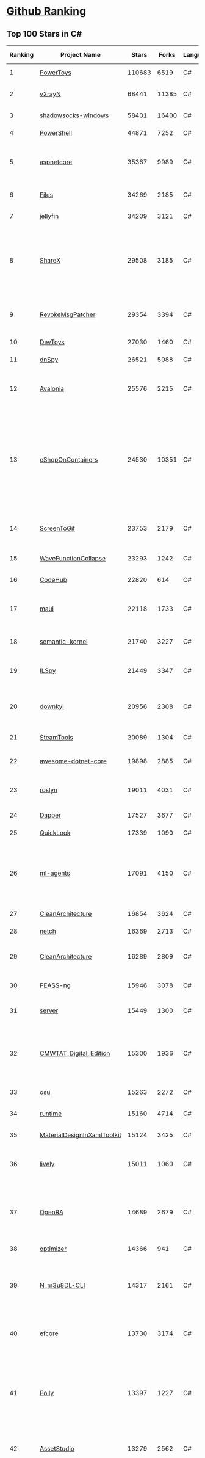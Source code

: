 [Github Ranking](../README.md)
==========

## Top 100 Stars in C\#

| Ranking | Project Name | Stars | Forks | Language | Open Issues | Description | Last Commit |
| ------- | ------------ | ----- | ----- | -------- | ----------- | ----------- | ----------- |
| 1 | [PowerToys](https://github.com/microsoft/PowerToys) | 110683 | 6519 | C# | 6232 | Windows system utilities to maximize productivity | 2024-10-21T21:08:02Z |
| 2 | [v2rayN](https://github.com/2dust/v2rayN) | 68441 | 11385 | C# | 14 | A GUI client for Windows, support Xray core and v2fly core and others | 2024-10-22T01:32:07Z |
| 3 | [shadowsocks-windows](https://github.com/shadowsocks/shadowsocks-windows) | 58401 | 16400 | C# | 173 | A C# port of shadowsocks | 2024-08-20T09:02:57Z |
| 4 | [PowerShell](https://github.com/PowerShell/PowerShell) | 44871 | 7252 | C# | 886 | PowerShell for every system! | 2024-10-22T01:23:57Z |
| 5 | [aspnetcore](https://github.com/dotnet/aspnetcore) | 35367 | 9989 | C# | 3433 | ASP.NET Core is a cross-platform .NET framework for building modern cloud-based web applications on Windows, Mac, or Linux. | 2024-10-22T02:09:12Z |
| 6 | [Files](https://github.com/files-community/Files) | 34269 | 2185 | C# | 467 | A modern file manager that helps users organize their files and folders. | 2024-10-16T14:16:23Z |
| 7 | [jellyfin](https://github.com/jellyfin/jellyfin) | 34209 | 3121 | C# | 395 | The Free Software Media System | 2024-10-21T03:27:27Z |
| 8 | [ShareX](https://github.com/ShareX/ShareX) | 29508 | 3185 | C# | 559 | ShareX is a free and open source program that lets you capture or record any area of your screen and share it with a single press of a key. It also allows uploading images, text or other types of files to many supported destinations you can choose from. | 2024-10-13T05:17:12Z |
| 9 | [RevokeMsgPatcher](https://github.com/huiyadanli/RevokeMsgPatcher) | 29354 | 3394 | C# | 51 | :trollface: A hex editor for WeChat/QQ/TIM - PC版微信/QQ/TIM防撤回补丁（我已经看到了，撤回也没用了） | 2024-09-28T18:27:04Z |
| 10 | [DevToys](https://github.com/DevToys-app/DevToys) | 27030 | 1460 | C# | 180 | A Swiss Army knife for developers. | 2024-10-21T00:23:10Z |
| 11 | [dnSpy](https://github.com/dnSpy/dnSpy) | 26521 | 5088 | C# | 0 | .NET debugger and assembly editor | 2020-12-20T23:55:15Z |
| 12 | [Avalonia](https://github.com/AvaloniaUI/Avalonia) | 25576 | 2215 | C# | 1446 | Develop Desktop, Embedded, Mobile and WebAssembly apps with C# and XAML. The most popular .NET UI client technology | 2024-10-21T11:01:11Z |
| 13 | [eShopOnContainers](https://github.com/dotnet-architecture/eShopOnContainers) | 24530 | 10351 | C# | 46 | Cross-platform .NET sample microservices and container based application that runs on Linux Windows and macOS. Powered by .NET 7, Docker Containers and Azure Kubernetes Services. Supports Visual Studio, VS for Mac and CLI based environments with Docker CLI, dotnet CLI, VS Code or any other code editor. Moved to https://github.com/dotnet/eShop. | 2023-11-15T22:27:17Z |
| 14 | [ScreenToGif](https://github.com/NickeManarin/ScreenToGif) | 23753 | 2179 | C# | 277 | 🎬 ScreenToGif allows you to record a selected area of your screen, edit and save it as a gif or video. | 2024-09-08T21:08:53Z |
| 15 | [WaveFunctionCollapse](https://github.com/mxgmn/WaveFunctionCollapse) | 23293 | 1242 | C# | 4 | Bitmap & tilemap generation from a single example with the help of ideas from quantum mechanics | 2024-05-30T23:24:41Z |
| 16 | [CodeHub](https://github.com/CodeHubApp/CodeHub) | 22820 | 614 | C# | 234 | CodeHub is an iOS application written using Xamarin | 2022-06-22T16:14:05Z |
| 17 | [maui](https://github.com/dotnet/maui) | 22118 | 1733 | C# | 3579 | .NET MAUI is the .NET Multi-platform App UI, a framework for building native device applications spanning mobile, tablet, and desktop. | 2024-10-21T23:46:38Z |
| 18 | [semantic-kernel](https://github.com/microsoft/semantic-kernel) | 21740 | 3227 | C# | 491 | Integrate cutting-edge LLM technology quickly and easily into your apps | 2024-10-22T00:52:37Z |
| 19 | [ILSpy](https://github.com/icsharpcode/ILSpy) | 21449 | 3347 | C# | 203 | .NET Decompiler with support for PDB generation, ReadyToRun, Metadata (&more) - cross-platform! | 2024-10-20T14:31:55Z |
| 20 | [downkyi](https://github.com/leiurayer/downkyi) | 20956 | 2308 | C# | 676 | 哔哩下载姬downkyi，哔哩哔哩网站视频下载工具，支持批量下载，支持8K、HDR、杜比视界，提供工具箱（音视频提取、去水印等）。 | 2024-10-12T07:13:55Z |
| 21 | [SteamTools](https://github.com/BeyondDimension/SteamTools) | 20089 | 1304 | C# | 907 | 🛠「Watt Toolkit」是一个开源跨平台的多功能 Steam 工具箱。 | 2024-10-21T09:33:06Z |
| 22 | [awesome-dotnet-core](https://github.com/thangchung/awesome-dotnet-core) | 19898 | 2885 | C# | 23 | :honeybee: A collection of awesome .NET core libraries, tools, frameworks and software | 2024-08-26T03:59:45Z |
| 23 | [roslyn](https://github.com/dotnet/roslyn) | 19011 | 4031 | C# | 7780 | The Roslyn .NET compiler provides C# and Visual Basic languages with rich code analysis APIs. | 2024-10-22T00:02:06Z |
| 24 | [Dapper](https://github.com/DapperLib/Dapper) | 17527 | 3677 | C# | 434 | Dapper - a simple object mapper for .Net | 2024-10-17T12:27:43Z |
| 25 | [QuickLook](https://github.com/QL-Win/QuickLook) | 17339 | 1090 | C# | 459 | Bring macOS “Quick Look” feature to Windows | 2024-04-11T10:25:55Z |
| 26 | [ml-agents](https://github.com/Unity-Technologies/ml-agents) | 17091 | 4150 | C# | 12 | The Unity Machine Learning Agents Toolkit (ML-Agents) is an open-source project that enables games and simulations to serve as environments for training intelligent agents using deep reinforcement learning and imitation learning. | 2024-10-17T07:05:06Z |
| 27 | [CleanArchitecture](https://github.com/jasontaylordev/CleanArchitecture) | 16854 | 3624 | C# | 44 | Clean Architecture Solution Template for ASP.NET Core | 2024-10-21T10:37:01Z |
| 28 | [netch](https://github.com/netchx/netch) | 16369 | 2713 | C# | 2 | A simple proxy client | 2024-06-03T00:11:37Z |
| 29 | [CleanArchitecture](https://github.com/ardalis/CleanArchitecture) | 16289 | 2809 | C# | 30 | Clean Architecture Solution Template: A starting point for Clean Architecture with ASP.NET Core | 2024-10-22T00:18:27Z |
| 30 | [PEASS-ng](https://github.com/peass-ng/PEASS-ng) | 15946 | 3078 | C# | 21 | PEASS - Privilege Escalation Awesome Scripts SUITE (with colors) | 2024-10-11T02:05:17Z |
| 31 | [server](https://github.com/bitwarden/server) | 15449 | 1300 | C# | 74 | Bitwarden infrastructure/backend (API, database, Docker, etc). | 2024-10-21T23:18:35Z |
| 32 | [CMWTAT_Digital_Edition](https://github.com/TGSAN/CMWTAT_Digital_Edition) | 15300 | 1936 | C# | 25 | CloudMoe Windows 10/11 Activation Toolkit get digital license, the best open source Win 10/11 activator in GitHub. GitHub 上最棒的开源 Win10/Win11 数字权利（数字许可证）激活工具！ | 2024-03-28T13:57:52Z |
| 33 | [osu](https://github.com/ppy/osu) | 15263 | 2272 | C# | 1205 | rhythm is just a *click* away! | 2024-10-21T13:34:03Z |
| 34 | [runtime](https://github.com/dotnet/runtime) | 15160 | 4714 | C# | 8656 | .NET is a cross-platform runtime for cloud, mobile, desktop, and IoT apps. | 2024-10-22T02:53:19Z |
| 35 | [MaterialDesignInXamlToolkit](https://github.com/MaterialDesignInXAML/MaterialDesignInXamlToolkit) | 15124 | 3425 | C# | 158 | Google's Material Design in XAML & WPF, for C# & VB.Net.  | 2024-10-20T07:27:09Z |
| 36 | [lively](https://github.com/rocksdanister/lively) | 15011 | 1060 | C# | 298 | Free and open-source software that allows users to set animated desktop wallpapers and screensavers powered by WinUI 3. | 2024-10-01T15:39:02Z |
| 37 | [OpenRA](https://github.com/OpenRA/OpenRA) | 14689 | 2679 | C# | 1435 | Open Source real-time strategy game engine for early Westwood games such as Command & Conquer: Red Alert written in C# using SDL and OpenGL. Runs on Windows, Linux, *BSD and Mac OS X. | 2024-10-20T13:56:04Z |
| 38 | [optimizer](https://github.com/hellzerg/optimizer) | 14366 | 941 | C# | 30 | The finest Windows Optimizer | 2024-08-18T13:38:25Z |
| 39 | [N_m3u8DL-CLI](https://github.com/nilaoda/N_m3u8DL-CLI) | 14317 | 2161 | C# | 249 | [.NET] m3u8 downloader 开源的命令行m3u8/HLS/dash下载器，支持普通AES-128-CBC解密，多线程，自定义请求头等. 支持简体中文,繁体中文和英文. English Supported. | 2023-06-03T09:30:55Z |
| 40 | [efcore](https://github.com/dotnet/efcore) | 13730 | 3174 | C# | 2188 | EF Core is a modern object-database mapper for .NET. It supports LINQ queries, change tracking, updates, and schema migrations. | 2024-10-21T17:14:29Z |
| 41 | [Polly](https://github.com/App-vNext/Polly) | 13397 | 1227 | C# | 7 | Polly is a .NET resilience and transient-fault-handling library that allows developers to express policies such as Retry, Circuit Breaker, Timeout, Bulkhead Isolation, and Fallback in a fluent and thread-safe manner. From version 6.0.1, Polly targets .NET Standard 1.1 and 2.0+. | 2024-10-21T07:10:18Z |
| 42 | [AssetStudio](https://github.com/Perfare/AssetStudio) | 13279 | 2562 | C# | 175 | AssetStudio is a tool for exploring, extracting and exporting assets and assetbundles. | 2022-12-08T15:37:37Z |
| 43 | [abp](https://github.com/abpframework/abp) | 12869 | 3433 | C# | 606 | Open-source web application framework for ASP.NET Core! Offers an opinionated architecture to build enterprise software solutions with best practices on top of the .NET. Provides the fundamental infrastructure, cross-cutting-concern implementations, startup templates, application modules, UI themes, tooling and documentation. | 2024-10-21T19:03:19Z |
| 44 | [AspNetCore.Docs](https://github.com/dotnet/AspNetCore.Docs) | 12600 | 25294 | C# | 586 | Documentation for ASP.NET Core | 2024-10-21T20:47:35Z |
| 45 | [UniGetUI](https://github.com/marticliment/UniGetUI) | 12561 | 437 | C# | 169 | UniGetUI: The Graphical Interface for your package managers. Could be terribly described as a package manager manager to manage your package managers | 2024-10-22T00:16:37Z |
| 46 | [ContextMenuManager](https://github.com/BluePointLilac/ContextMenuManager) | 12347 | 620 | C# | 112 | 🖱️ 纯粹的Windows右键菜单管理程序 | 2024-08-17T03:11:10Z |
| 47 | [Jackett](https://github.com/Jackett/Jackett) | 12201 | 1301 | C# | 202 | API Support for your favorite torrent trackers | 2024-10-21T16:40:40Z |
| 48 | [winsw](https://github.com/winsw/winsw) | 12150 | 1583 | C# | 198 | A wrapper executable that can run any executable as a Windows service, in a permissive license. | 2024-04-25T15:34:47Z |
| 49 | [QuestPDF](https://github.com/QuestPDF/QuestPDF) | 11854 | 627 | C# | 281 | QuestPDF is a modern open-source .NET library for PDF document generation. Offering comprehensive layout engine powered by concise and discoverable C# Fluent API. Easily generate PDF reports, invoices, exports, etc. | 2024-10-21T17:33:38Z |
| 50 | [UnityCsReference](https://github.com/Unity-Technologies/UnityCsReference) | 11816 | 2486 | C# | 0 | Unity C# reference source code. | 2024-10-17T03:22:14Z |
| 51 | [aspnetboilerplate](https://github.com/aspnetboilerplate/aspnetboilerplate) | 11802 | 3794 | C# | 159 | ASP.NET Boilerplate - Web Application Framework | 2024-10-17T11:08:08Z |
| 52 | [csharplang](https://github.com/dotnet/csharplang) | 11484 | 1022 | C# | 449 | The official repo for the design of the C# programming language | 2024-10-18T20:37:53Z |
| 53 | [MonoGame](https://github.com/MonoGame/MonoGame) | 11452 | 2913 | C# | 699 | One framework for creating powerful cross-platform games. | 2024-10-21T15:43:56Z |
| 54 | [Bulk-Crap-Uninstaller](https://github.com/Klocman/Bulk-Crap-Uninstaller) | 11387 | 577 | C# | 87 | Remove large amounts of unwanted applications quickly. | 2024-09-02T20:38:13Z |
| 55 | [ArchiSteamFarm](https://github.com/JustArchiNET/ArchiSteamFarm) | 11183 | 1048 | C# | 3 | C# application with primary purpose of farming Steam cards from multiple accounts simultaneously. | 2024-10-22T02:20:45Z |
| 56 | [mono](https://github.com/mono/mono) | 11125 | 3822 | C# | 2163 | Mono open source ECMA CLI, C# and .NET implementation. | 2024-08-27T16:49:28Z |
| 57 | [duplicati](https://github.com/duplicati/duplicati) | 11111 | 904 | C# | 742 | Store securely encrypted backups in the cloud! | 2024-10-21T19:25:14Z |
| 58 | [MediatR](https://github.com/jbogard/MediatR) | 11093 | 1174 | C# | 7 | Simple, unambitious mediator implementation in .NET | 2024-09-11T18:39:03Z |
| 59 | [modular-monolith-with-ddd](https://github.com/kgrzybek/modular-monolith-with-ddd) | 11069 | 1738 | C# | 55 | Full Modular Monolith application with Domain-Driven Design approach. | 2024-06-04T17:51:26Z |
| 60 | [basic-computer-games](https://github.com/coding-horror/basic-computer-games) | 10841 | 1328 | C# | 17 | An updated version of the classic "Basic Computer Games" book, with well-written examples in a variety of common MEMORY SAFE, SCRIPTING programming languages. See https://coding-horror.github.io/basic-computer-games/ | 2024-10-05T04:07:22Z |
| 61 | [Newtonsoft.Json](https://github.com/JamesNK/Newtonsoft.Json) | 10788 | 3258 | C# | 698 | Json.NET is a popular high-performance JSON framework for .NET | 2024-10-11T08:33:15Z |
| 62 | [Sonarr](https://github.com/Sonarr/Sonarr) | 10738 | 1392 | C# | 94 | Smart PVR for newsgroup and bittorrent users. | 2024-10-07T22:56:12Z |
| 63 | [BenchmarkDotNet](https://github.com/dotnet/BenchmarkDotNet) | 10500 | 965 | C# | 193 | Powerful .NET library for benchmarking | 2024-10-21T21:16:13Z |
| 64 | [choco](https://github.com/chocolatey/choco) | 10305 | 903 | C# | 679 | Chocolatey - the package manager for Windows | 2024-09-27T23:02:48Z |
| 65 | [garnet](https://github.com/microsoft/garnet) | 10251 | 511 | C# | 26 | Garnet is a remote cache-store from Microsoft Research that offers strong performance (throughput and latency), scalability, storage, recovery, cluster sharding, key migration, and replication features. Garnet can work with existing Redis clients. | 2024-10-21T22:42:10Z |
| 66 | [eShopOnWeb](https://github.com/dotnet-architecture/eShopOnWeb) | 10166 | 5524 | C# | 11 | Sample ASP.NET Core 8.0 reference application, powered by Microsoft, demonstrating a layered application architecture with monolithic deployment model. Download the eBook PDF from docs folder. | 2024-05-15T14:52:50Z |
| 67 | [Radarr](https://github.com/Radarr/Radarr) | 10103 | 986 | C# | 419 | Movie organizer/manager for usenet and torrent users. | 2024-10-21T06:55:48Z |
| 68 | [orleans](https://github.com/dotnet/orleans) | 10075 | 2026 | C# | 510 | Cloud Native application framework for .NET | 2024-10-21T18:14:35Z |
| 69 | [Locale-Emulator](https://github.com/xupefei/Locale-Emulator) | 10029 | 784 | C# | 0 | Yet Another System Region and Language Simulator | 2022-04-15T09:55:46Z |
| 70 | [AutoMapper](https://github.com/AutoMapper/AutoMapper) | 9929 | 1754 | C# | 0 | A convention-based object-object mapper in .NET.  | 2024-10-08T10:14:47Z |
| 71 | [CefSharp](https://github.com/cefsharp/CefSharp) | 9857 | 2920 | C# | 51 | .NET (WPF and Windows Forms) bindings for the Chromium Embedded Framework | 2024-10-07T01:13:11Z |
| 72 | [EverythingToolbar](https://github.com/srwi/EverythingToolbar) | 9834 | 431 | C# | 37 | Everything integration for the Windows taskbar. | 2024-10-17T09:51:08Z |
| 73 | [Lean](https://github.com/QuantConnect/Lean) | 9756 | 3258 | C# | 236 | Lean Algorithmic Trading Engine by QuantConnect (Python, C#) | 2024-10-21T21:09:47Z |
| 74 | [Captura](https://github.com/MathewSachin/Captura) | 9730 | 1821 | C# | 109 | Capture Screen, Audio, Cursor, Mouse Clicks and Keystrokes | 2023-04-09T14:52:52Z |
| 75 | [BBDown](https://github.com/nilaoda/BBDown) | 9684 | 1261 | C# | 165 | Bilibili Downloader. 一款命令行式哔哩哔哩下载器. | 2024-09-01T10:23:13Z |
| 76 | [Terminal.Gui](https://github.com/gui-cs/Terminal.Gui) | 9660 | 689 | C# | 153 | Cross Platform Terminal UI toolkit for .NET | 2024-10-17T18:15:06Z |
| 77 | [RestSharp](https://github.com/restsharp/RestSharp) | 9591 | 2343 | C# | 35 | Simple REST and HTTP API Client for .NET | 2024-10-04T11:48:53Z |
| 78 | [practical-aspnetcore](https://github.com/dodyg/practical-aspnetcore) | 9456 | 1256 | C# | 168 | Practical samples of ASP.NET Core 9 RC2, 8.0, 7.0, 6.0, 5.0, 3.1, 2.2, and 2.1,projects you can use. Readme contains explanations on all projects. | 2024-10-15T08:52:58Z |
| 79 | [Hangfire](https://github.com/HangfireIO/Hangfire) | 9376 | 1701 | C# | 851 | An easy way to perform background job processing in .NET and .NET Core applications. No Windows Service or separate process required | 2024-10-18T05:50:40Z |
| 80 | [spectre.console](https://github.com/spectreconsole/spectre.console) | 9353 | 491 | C# | 199 | A .NET library that makes it easier to create beautiful console applications. | 2024-10-21T15:16:56Z |
| 81 | [MahApps.Metro](https://github.com/MahApps/MahApps.Metro) | 9313 | 2446 | C# | 89 | A framework that allows developers to cobble together a better UI for their own WPF applications with minimal effort. | 2024-10-16T10:52:50Z |
| 82 | [Playnite](https://github.com/JosefNemec/Playnite) | 9252 | 501 | C# | 612 | Video game library manager with support for wide range of 3rd party libraries and game emulation support, providing one unified interface for your games. | 2024-08-13T13:41:02Z |
| 83 | [nopCommerce](https://github.com/nopSolutions/nopCommerce) | 9248 | 5307 | C# | 96 | ASP.NET Core eCommerce software. nopCommerce is a free and open-source shopping cart. | 2024-10-21T14:32:13Z |
| 84 | [IdentityServer4](https://github.com/IdentityServer/IdentityServer4) | 9232 | 4021 | C# | 0 | OpenID Connect and OAuth 2.0 Framework for ASP.NET Core | 2024-07-31T15:44:38Z |
| 85 | [FluentTerminal](https://github.com/felixse/FluentTerminal) | 9219 | 446 | C# | 248 | A Terminal Emulator based on UWP and web technologies. | 2024-08-30T10:48:24Z |
| 86 | [SignalR](https://github.com/SignalR/SignalR) | 9194 | 2282 | C# | 50 | Incredibly simple real-time web for .NET | 2024-10-14T21:48:27Z |
| 87 | [PDFPatcher](https://github.com/wmjordan/PDFPatcher) | 9167 | 1250 | C# | 70 | PDF补丁丁——PDF工具箱，可以编辑书签、剪裁旋转页面、解除限制、提取或合并文档，探查文档结构，提取图片、转成图片等等 | 2024-10-22T01:16:58Z |
| 88 | [FluentValidation](https://github.com/FluentValidation/FluentValidation) | 9073 | 1198 | C# | 0 | A popular .NET validation library for building strongly-typed validation rules. | 2024-10-15T20:09:09Z |
| 89 | [Dependencies](https://github.com/lucasg/Dependencies) | 9032 | 739 | C# | 115 | A rewrite of the old legacy software "depends.exe" in C# for Windows devs to troubleshoot dll load dependencies issues. | 2024-05-15T00:55:24Z |
| 90 | [machinelearning](https://github.com/dotnet/machinelearning) | 9020 | 1881 | C# | 934 | ML.NET is an open source and cross-platform machine learning framework for .NET. | 2024-10-21T13:00:48Z |
| 91 | [EarTrumpet](https://github.com/File-New-Project/EarTrumpet) | 8939 | 512 | C# | 76 | EarTrumpet - Volume Control for Windows | 2024-10-20T00:26:07Z |
| 92 | [uno](https://github.com/unoplatform/uno) | 8882 | 719 | C# | 1645 | Open-source platform for building cross-platform native Mobile, Web, Desktop and Embedded apps quickly.  Create rich, C#/XAML, single-codebase apps from any IDE. Hot Reload included! 90m+ NuGet Downloads!! | 2024-10-22T02:41:13Z |
| 93 | [ET](https://github.com/egametang/ET) | 8875 | 3028 | C# | 77 | Unity3D Client And C# Server Framework | 2024-10-22T02:15:42Z |
| 94 | [mRemoteNG](https://github.com/mRemoteNG/mRemoteNG) | 8861 | 1406 | C# | 849 | mRemoteNG is the next generation of mRemote, open source, tabbed, multi-protocol, remote connections manager. | 2024-10-18T14:40:56Z |
| 95 | [Bogus](https://github.com/bchavez/Bogus) | 8765 | 498 | C# | 53 | :card_index: A simple fake data generator for C#, F#, and VB.NET. Based on and ported from the famed faker.js. | 2024-09-02T22:16:29Z |
| 96 | [Notepads](https://github.com/0x7c13/Notepads) | 8756 | 480 | C# | 353 | A modern, lightweight text editor with a minimalist design. | 2024-10-14T10:06:06Z |
| 97 | [YoutubeDownloader](https://github.com/Tyrrrz/YoutubeDownloader) | 8736 | 1199 | C# | 7 | Downloads videos and playlists from YouTube | 2024-10-01T22:34:29Z |
| 98 | [Quasar](https://github.com/quasar/Quasar) | 8722 | 2462 | C# | 138 | Remote Administration Tool for Windows | 2024-02-29T06:37:37Z |
| 99 | [Humanizer](https://github.com/Humanizr/Humanizer) | 8663 | 965 | C# | 154 | Humanizer meets all your .NET needs for manipulating and displaying strings, enums, dates, times, timespans, numbers and quantities | 2024-10-04T23:39:35Z |
| 100 | [LKY_OfficeTools](https://github.com/OdysseusYuan/LKY_OfficeTools) | 8578 | 784 | C# | 1 | 一键自动化 下载、安装、激活 Office 的利器。 | 2024-02-22T20:49:45Z |

